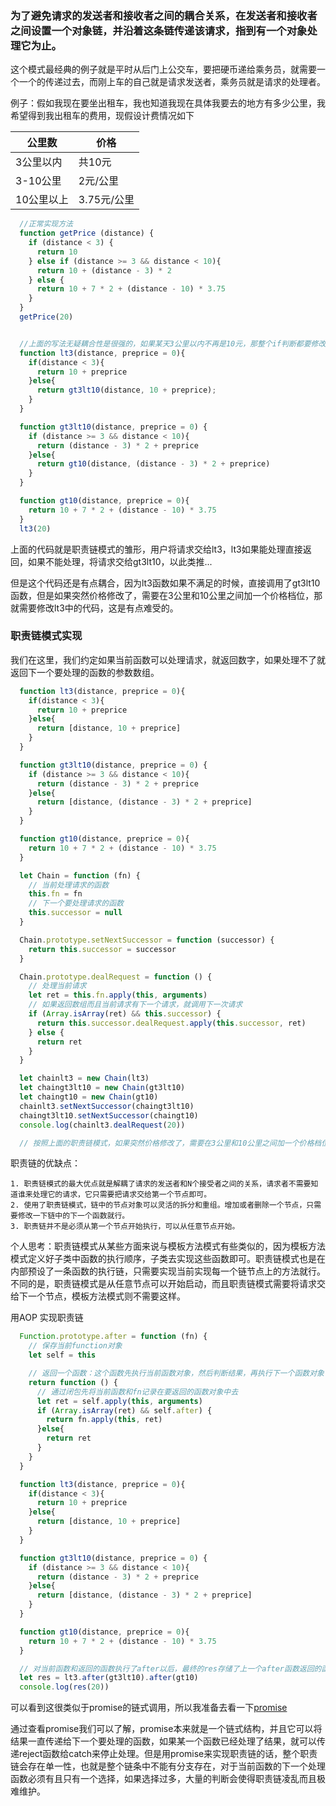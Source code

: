 ### 为了避免请求的发送者和接收者之间的耦合关系，在发送者和接收者之间设置一个对象链，并沿着这条链传递该请求，指到有一个对象处理它为止。

这个模式最经典的例子就是平时从后门上公交车，要把硬币递给乘务员，就需要一个一个的传递过去，而刚上车的自己就是请求发送者，乘务员就是请求的处理者。

例子：假如我现在要坐出租车，我也知道我现在具体我要去的地方有多少公里，我希望得到我出租车的费用，现假设计费情况如下

| 公里数 | 价格 |
| ----- | ---  |
| 3公里以内 | 共10元 |
| 3-10公里  | 2元/公里 |
| 10公里以上 | 3.75元/公里 |

```javascript
  //正常实现方法
  function getPrice (distance) {
    if (distance < 3) {
      return 10
    } else if (distance >= 3 && distance < 10){
      return 10 + (distance - 3) * 2
    } else {
      return 10 + 7 * 2 + (distance - 10) * 3.75
    }
  }
  getPrice(20)


  //上面的写法无疑耦合性是很强的，如果某天3公里以内不再是10元，那整个if判断都要修改。
  function lt3(distance, preprice = 0){
    if(distance < 3){
      return 10 + preprice
    }else{
      return gt3lt10(distance, 10 + preprice);
    }
  }

  function gt3lt10(distance, preprice = 0) {
    if (distance >= 3 && distance < 10){
      return (distance - 3) * 2 + preprice
    }else{
      return gt10(distance, (distance - 3) * 2 + preprice)
    }
  }

  function gt10(distance, preprice = 0){
    return 10 + 7 * 2 + (distance - 10) * 3.75
  }
  lt3(20)
```
上面的代码就是职责链模式的雏形，用户将请求交给lt3，lt3如果能处理直接返回，如果不能处理，将请求交给gt3lt10，以此类推...

但是这个代码还是有点耦合，因为lt3函数如果不满足的时候，直接调用了gt3lt10函数，但是如果突然价格修改了，需要在3公里和10公里之间加一个价格档位，那就需要修改lt3中的代码，这是有点难受的。

### 职责链模式实现
我们在这里，我们约定如果当前函数可以处理请求，就返回数字，如果处理不了就返回下一个要处理的函数的参数数组。
```javascript
  function lt3(distance, preprice = 0){
    if(distance < 3){
      return 10 + preprice
    }else{
      return [distance, 10 + preprice]
    }
  }

  function gt3lt10(distance, preprice = 0) {
    if (distance >= 3 && distance < 10){
      return (distance - 3) * 2 + preprice
    }else{
      return [distance, (distance - 3) * 2 + preprice]
    }
  }

  function gt10(distance, preprice = 0){
    return 10 + 7 * 2 + (distance - 10) * 3.75
  }

  let Chain = function (fn) {
  	// 当前处理请求的函数
    this.fn = fn
    // 下一个要处理请求的函数
    this.successor = null
  }

  Chain.prototype.setNextSuccessor = function (successor) {
    return this.successor = successor
  }

  Chain.prototype.dealRequest = function () {
  	// 处理当前请求
    let ret = this.fn.apply(this, arguments)
    // 如果返回数组而且当前请求有下一个请求，就调用下一次请求
    if (Array.isArray(ret) && this.successor) {
      return this.successor.dealRequest.apply(this.successor, ret)
    } else {
      return ret
    }
  }

  let chainlt3 = new Chain(lt3)
  let chaingt3lt10 = new Chain(gt3lt10)
  let chaingt10 = new Chain(gt10)
  chainlt3.setNextSuccessor(chaingt3lt10)
  chaingt3lt10.setNextSuccessor(chaingt10)
  console.log(chainlt3.dealRequest(20))

  // 按照上面的职责链模式，如果突然价格修改了，需要在3公里和10公里之间加一个价格档位，只需要定义好这个档位的函数，然后修改chainlt3的下一个处理函数就好
```

职责链的优缺点：
  
    1. 职责链模式的最大优点就是解耦了请求的发送者和N个接受者之间的关系，请求者不需要知道谁来处理它的请求，它只需要把请求交给第一个节点即可。
    2. 使用了职责链模式，链中的节点对象可以灵活的拆分和重组。增加或者删除一个节点，只需要修改一下链中的下一个函数就行。
    3. 职责链并不是必须从第一个节点开始执行，可以从任意节点开始。

个人思考：职责链模式从某些方面来说与模板方法模式有些类似的，因为模板方法模式定义好子类中函数的执行顺序，子类去实现这些函数即可。职责链模式也是在内部预设了一条函数的执行链，只需要实现当前实现每一个链节点上的方法就行。不同的是，职责链模式是从任意节点可以开始启动，而且职责链模式需要将请求交给下一个节点，模板方法模式则不需要这样。

用AOP 实现职责链
```javascript
  Function.prototype.after = function (fn) {
    // 保存当前function对象
    let self = this

    // 返回一个函数：这个函数先执行当前函数对象，然后判断结果，再执行下一个函数对象
    return function () {
      // 通过闭包先将当前函数和fn记录在要返回的函数对象中去
      let ret = self.apply(this, arguments)
      if (Array.isArray(ret) && self.after) {
        return fn.apply(this, ret)
      }else{
        return ret
      }
    }
  }

  function lt3(distance, preprice = 0){
    if(distance < 3){
      return 10 + preprice
    }else{
      return [distance, 10 + preprice]
    }
  }

  function gt3lt10(distance, preprice = 0) {
    if (distance >= 3 && distance < 10){
      return (distance - 3) * 2 + preprice
    }else{
      return [distance, (distance - 3) * 2 + preprice]
    }
  }

  function gt10(distance, preprice = 0){
    return 10 + 7 * 2 + (distance - 10) * 3.75
  }

  // 对当前函数和返回的函数执行了after以后，最终的res存储了上一个after函数返回的函数
  let res = lt3.after(gt3lt10).after(gt10)
  console.log(res(20))
```

可以看到这很类似于promise的链式调用，所以我准备去看一下[promise](./promise.md)

通过查看promise我们可以了解，promise本来就是一个链式结构，并且它可以将结果一直传递给下一个要处理的函数，如果某一个函数已经处理了结果，就可以传递reject函数给catch来停止处理。但是用promise来实现职责链的话，整个职责链会存在单一性，也就是整个链条中不能有分支存在，对于当前函数的下一个处理函数必须有且只有一个选择，如果选择过多，大量的判断会使得职责链凌乱而且极难维护。